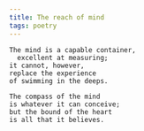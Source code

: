 ```yaml
---
title: The reach of mind
tags: poetry
---
```


    The mind is a capable container,
      excellent at measuring;
    it cannot, however,
    replace the experience
    of swimming in the deeps.

    The compass of the mind
    is whatever it can conceive;
    but the bound of the heart
    is all that it believes.
